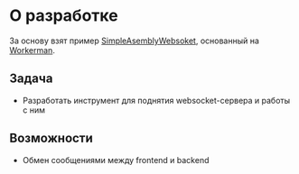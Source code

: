 # О разработке

За основу взят пример [SimpleAsemblyWebsoket](https://gitlab.com/DmitriyProgrammer/simpleasemblywebsoket), основанный на [Workerman](https://github.com/walkor/workerman).

## Задача

- Разработать инструмент для поднятия websocket-сервера и работы с ним

## Возможности

- Обмен сообщениями между frontend и backend